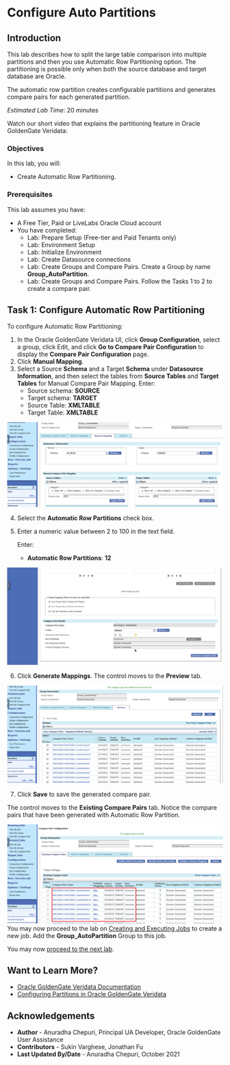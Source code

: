 # Configure Auto Partitions

## Introduction
This lab describes how to split the large table comparison into multiple partitions and then you  use Automatic Row Partitioning option. The partitioning is possible only when both the source database and target database are Oracle.

The automatic row partition creates configurable partitions and generates compare pairs for each generated partition.

*Estimated Lab Time*: 20 minutes

Watch our short video that explains the partitioning feature in Oracle GoldenGate Veridata:

[](youtube:N28CsAr5kjw)

### Objectives
In this lab, you will:
* Create Automatic Row Partitioning.

### Prerequisites
This lab assumes you have:

* A Free Tier, Paid or LiveLabs Oracle Cloud account
* You have completed:
    * Lab: Prepare Setup (Free-tier and Paid Tenants only)
    * Lab: Environment Setup
    * Lab: Initialize Environment
    * Lab: Create Datasource connections
    * Lab: Create Groups and Compare Pairs. Create a Group by name **Group_AutoPartition**.
    * Lab: Create Groups and Compare Pairs. Follow the Tasks 1 to 2 to create a compare pair.

## **Task 1:** Configure Automatic Row Partitioning
To configure Automatic Row Partitioning:
1. In the Oracle GoldenGate Veridata UI, click **Group Configuration**, select a group, click Edit, and click **Go to Compare Pair Configuration** to display the **Compare Pair Configuration** page.
2. Click **Manual Mapping**.
3. Select a Source **Schema** and a Target **Schema** under **Datasource Information**, and then select the tables from **Source Tables** and **Target Tables** for Manual Compare Pair Mapping. Enter:
    * Source schema: **SOURCE**
    * Target schema: **TARGET**
    * Source Table: **XMLTABLE**
    * Target Table: **XMLTABLE**

![](./images/1_AP.png " ")

4. Select the **Automatic Row Partitions** check box.

5. Enter a numeric value between 2 to 100 in the text field.

      Enter:

      * **Automatic Row Partitions**: **12**

![](./images/2_AP.png " ")

6. Click **Generate Mappings**. The control moves to the **Preview** tab.

![](./images/3_AP.png " ")

7. Click **Save** to save the generated compare pair.

  The control moves to the **Existing Compare Pairs** tab.
  Notice the compare pairs that have been generated with Automatic Row Partition.

![](./images/4_AP.png " ")
You may now proceed to the lab on [Creating and Executing Jobs](https://apexapps.oracle.com/pls/apex/dbpm/r/livelabs/workshop-attendee-2?p210_workshop_id=833&p210_type=1&session=1455719632468) to create a new job. Add the **Group_AutoPartition** Group to this job.

You may now [proceed to the next lab](#next).

## Want to Learn More?

* [Oracle GoldenGate Veridata Documentation](https://docs.oracle.com/en/middleware/goldengate/veridata/12.2.1.4/index.html)
* [Configuring Partitions in Oracle GoldenGate Veridata ](https://docs.oracle.com/en/middleware/goldengate/veridata/12.2.1.4/gvdug/configure-workflow-objects.html#GUID-03B3876F-7A79-43BA-9E14-8B216BD8F3BB)


## Acknowledgements
* **Author** - Anuradha Chepuri, Principal UA Developer, Oracle GoldenGate User Assistance
* **Contributors** -  Sukin Varghese, Jonathan Fu
* **Last Updated By/Date** - Anuradha Chepuri, October 2021
